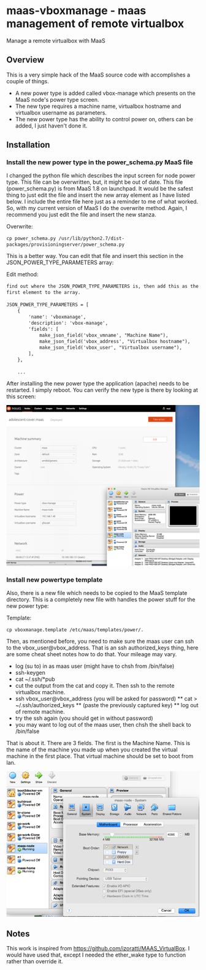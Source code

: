 # maas-vboxmanage - maas management of remote virtualbox

Manage a remote virtualbox with MaaS

## Overview

This is a very simple hack of the MaaS source code with accomplishes a couple of things.

* A new power type is added called vbox-manage which presents on the MaaS node's power type screen.
* The new type requires a machine name, virtualbox hostname and virtualbox username as parameters.
* The new power type has the ability to control power on, others can be added, I just haven't done it.

## Installation

### Install the new power type in the power_schema.py MaaS file
I changed the python file which describes the input screen for node power type.  This file can be overwritten, but, it might be out of date.  This file (power_schema.py) is from MaaS 1.8 on launchpad.  It would be the safest thing to just edit the file and insert the new array element as I have listed below.  I include the entire file here just as a reminder to me of what worked. So, with my current version of MaaS I do the overwrite method.  Again, I recommend you just edit the file and insert the new stanza.

Overwrite:
```
cp power_schema.py /usr/lib/python2.7/dist-packages/provisioningserver/power_schema.py
```

This is a better way. You can edit that file and insert this section in the JSON_POWER_TYPE_PARAMETERS array:

Edit method:
```
find out where the JSON_POWER_TYPE_PARAMETERS is, then add this as the first element to the array.

JSON_POWER_TYPE_PARAMETERS = [
    {
        'name': 'vboxmanage',
        'description': 'vbox-manage',
        'fields': [
            make_json_field('vbox_vmname', "Machine Name"),
            make_json_field('vbox_address', "Virtualbox hostname"),
            make_json_field('vbox_user', "Virtualbox username"),
        ],
    },

    ...
```

After installing the new power type the application (apache) needs to be restarted.  I simply reboot.  You can verify the new type is there by looking at this screen:

![alt text][powernode]


### Install new powertype template

Also, there is a new file which needs to be copied to the MaaS template directory.  This is a completely new file with handles the power stuff for the new power type:

Template:
```
cp vboxmanage.template /etc/maas/templates/power/.
```

Then, as mentioned before, you need to make sure the maas user can ssh to the vbox_user@vbox_address.  That is an ssh authorized_keys thing, here are some cheat sheet notes how to do that. Your mileage may vary.

* log (su to) in as maas user (might have to chsh from /bin/false)
* ssh-keygen
* cat ~/.ssh/*pub
* cut the output from the cat and copy it. Then ssh to the remote virtualbox machine.
* ssh vbox_user@vbox_address (you will be asked for password)
** cat > ~/.ssh/authorized_keys
** (paste the previously captured key)
** log out of remote machine.
* try the ssh again (you should get in without password)
* you may want to log out of the maas user, then chsh the shell back to /bin/false

That is about it.  There are 3 fields.  The first is the Machine Name.  This is the name of the machine you made up when you created the virtual machine in the first place.  That virtual machine should be set to boot from lan.

![alt text][bootfromlan]


## Notes
This work is inspired from https://github.com/izoratti/MAAS_VirtualBox. I would have used that, except I needed the ether_wake type to function rather than override it.

[powernode]: https://github.com/lgfausak/maas-vboxmanage/raw/master/images/powernode.png "Example Node Power Edit Screen"
[bootfromlan]: https://github.com/lgfausak/maas-vboxmanage/raw/master/images/bootfromlan.png "Example Boot From Lan"
